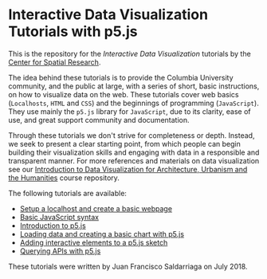 # Interactive Data Visualization Tutorials with p5.js
This is the repository for the *Interactive Data Visualization* tutorials by the [Center for Spatial Research](http://c4sr.columbia.edu/).

The idea behind these tutorials is to provide the Columbia University community, and the public at large, with a series of short, basic instructions, on how to visualize data on the web. These tutorials cover web basics (`Localhosts`, `HTML` and `CSS`) and the beginnings of programming (`JavaScript`). They use mainly the `p5.js` library for `JavaScript`, due to its clarity, ease of use, and great support community and documentation.

Through these tutorials we don't strive for completeness or depth. Instead, we seek to present a clear starting point, from which people can begin building their visualization skills and engaging with data in a responsible and transparent manner. For more references and materials on data visualization see our [Introduction to Data Visualization for Architecture, Urbanism and the Humanities](https://github.com/juanfrans-courses/dataViz_arch_hum) course repository.

The following tutorials are available:
* [Setup a localhost and create a basic webpage](https://github.com/CenterForSpatialResearch/dataviz_tutorials/blob/master/01_SetupLocalHostBasicWeb.md)
* [Basic JavaScript syntax](https://github.com/CenterForSpatialResearch/dataviz_tutorials/blob/master/02_IntroToJavascript.md)
* [Introduction to p5.js](https://github.com/CenterForSpatialResearch/dataviz_tutorials/blob/master/03_IntroToP5.md)
* [Loading data and creating a basic chart with p5.js](https://github.com/CenterForSpatialResearch/dataviz_tutorials/blob/master/04_WorkingWithData_p5js.md)
* [Adding interactive elements to a p5.js sketch](https://github.com/CenterForSpatialResearch/dataviz_tutorials/blob/master/05_Interactivity.md)
* [Querying APIs with p5.js](https://github.com/CenterForSpatialResearch/dataviz_tutorials/blob/master/06_QueryingAPIs.md)

These tutorials were written by Juan Francisco Saldarriaga on July 2018.
